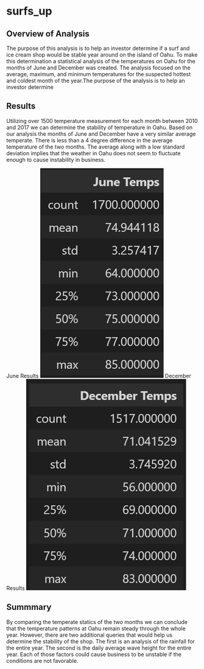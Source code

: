 # surfs_up

## Overview of Analysis
The purpose of this analysis is to help an investor determine if a surf and ice cream shop would be stable year around on the island of Oahu. To make this determination a statistical analysis of the temperatures on Oahu for the months of June and December was created. The analysis focused on the average, maximum, and minimum temperatures for the suspected hottest and coldest month of the year.The purpose of the analysis is to help an investor determine 

## Results
Utilizing over 1500 temperature measurement for each month between 2010 and 2017 we can determine the stability of temperature in Oahu. Based on our analysis the months of June and December have a very similar average temperate. There is less than a 4 degree difference in the average temperature of the two months. The average along with a low standard deviation implies that the weather in Oahu does not seem to fluctuate enough to cause instability in business.

June Results
![June_Temps](https://github.com/lgrander/surfs_up/blob/main/June_Temps.png)
December Results
![Dec_Temps](https://github.com/lgrander/surfs_up/blob/main/Dec_Temps.png)
## Summmary
By comparing the temperate statics of the two months we can conclude that the temperature patterns at Oahu remain steady through the whole year. However, there are two additional queries that would help us determine the stability of the shop. The first is an analysis of the rainfall for the entire year. The second is the daily average wave height for the entire year. Each of those factors could cause business to be unstable if the conditions are not favorable.
